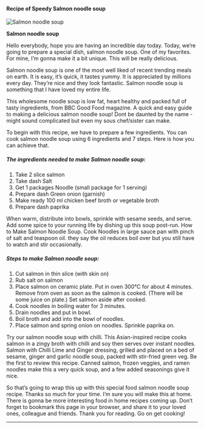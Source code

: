             

#### Recipe of Speedy Salmon noodle soup

![Salmon noodle soup](https://img-global.cpcdn.com/recipes/4775301964365824/751x532cq70/salmon-noodle-soup-recipe-main-photo.jpg)

**Salmon noodle soup**

Hello everybody, hope you are having an incredible day today. Today, we’re going to prepare a special dish, salmon noodle soup. One of my favorites. For mine, I’m gonna make it a bit unique. This will be really delicious.

Salmon noodle soup is one of the most well liked of recent trending meals on earth. It is easy, it’s quick, it tastes yummy. It is appreciated by millions every day. They’re nice and they look fantastic. Salmon noodle soup is something that I have loved my entire life.

This wholesome noodle soup is low fat, heart healthy and packed full of tasty ingredients, from BBC Good Food magazine. A quick and easy guide to making a delicious salmon noodle soup! Dont be daunted by the name - might sound complicated but even my sous chef/sister can make.

To begin with this recipe, we have to prepare a few ingredients. You can cook salmon noodle soup using 6 ingredients and 7 steps. Here is how you can achieve that.

##### The ingredients needed to make Salmon noodle soup:

1.  Take 2 slice salmon
2.  Take dash Salt
3.  Get 1 packages Noodle (small package for 1 serving)
4.  Prepare dash Green onion (garnish)
5.  Make ready 100 ml chicken beef broth or vegetable broth
6.  Prepare dash paprika

When warm, distribute into bowls, sprinkle with sesame seeds, and serve. Add some spice to your running life by dishing up this soup post-run. How to Make Salmon Noodle Soup. Cook Noodles in large sauce pan with pinch of salt and teaspoon oil. they say the oil reduces boil over but you still have to watch and stir occasionally.

##### Steps to make Salmon noodle soup:

1.  Cut salmon in thin slice (with skin on)
2.  Rub salt on salmon
3.  Place salmon on ceramic plate. Put in oven 300°C for about 4 minutes. Remove from oven as soon as the salmon is cooked. (There will be some juice on plate.) Set salmon aside after cooked.
4.  Cook noodles in boiling water for 3 minutes.
5.  Drain noodles and put in bowl.
6.  Boil broth and add into the bowl of noodles.
7.  Place salmon and spring onion on noodles. Sprinkle paprika on.

Try our salmon noodle soup with chilli. This Asian-inspired recipe cooks salmon in a zingy broth with chilli and soy then serves over instant noodles. Salmon with Chilli Lime and Ginger dressing, grilled and placed on a bed of sesame, ginger and garlic noodle soup, packed with stir-fried green veg. Be the first to review this recipe. Canned salmon, frozen veggies, and ramen noodles make this a very quick soup, and a few added seasonings give it nice.

So that’s going to wrap this up with this special food salmon noodle soup recipe. Thanks so much for your time. I’m sure you will make this at home. There is gonna be more interesting food in home recipes coming up. Don’t forget to bookmark this page in your browser, and share it to your loved ones, colleague and friends. Thank you for reading. Go on get cooking!

* * *